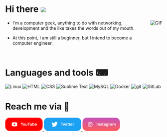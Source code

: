 # Hi there <img src="https://media.giphy.com/media/hvRJCLFzcasrR4ia7z/giphy.gif" width="25px">

<img align="right" height="107px" alt="GIF" src="https://i.pinimg.com/originals/e4/26/70/e426702edf874b181aced1e2fa5c6cde.gif" />

- I'm a computer geek, anything to do with networking,<br>
  development and the like takes the words out of my mouth.<br>

- At this point, I am still a beginner, but I intend to become a computer engineer.

<br>

# Languages and tools ⌨

<img alt="Linux" src="https://img.shields.io/badge/Linux-FCC624?style=for-the-badge&logo=linux&logoColor=black"> <img alt="HTML" src="https://i.imgur.com/V9Y95DO_d.webp?maxwidth=760&fidelity=grand"> <img alt="CSS" src="https://i.imgur.com/C9Bif3O_d.webp?maxwidth=760&fidelity=grand"> <img alt="Sublime Text" src="https://img.shields.io/static/v1?style=for-the-badge&message=Sublime+Text&color=222222&logo=Sublime+Text&logoColor=FF9800&label="> <img alt="MySQL" src="https://img.shields.io/badge/mysql-%2300f.svg?style=for-the-badge&logo=mysql&logoColor=white"> <img alt="Docker" src="https://img.shields.io/badge/-Docker-46a2f1?&style=for-the-badge&logo=docker&logoColor=white" /> <img alt="git" src="https://img.shields.io/badge/-Git-F05032?&style=for-the-badge&logo=git&logoColor=white" /> <img alt="GitLab" src="https://img.shields.io/badge/gitlab-%23181717.svg?style=for-the-badge&logo=gitlab&logoColor=white"> 

# Reach me via 🔎

<p float="left">

<a href="https://www.youtube.com/channel/UCsWUThd4cMJY3OXT8depQTw" title="Redirect to YouTube">
    <img src="/assets/youtube.png" width="120" alt="YouTube" />
  </a>
  
  <a href="https://twitter.com/showzur" title="Redirect to Twitter">
    <img src="/assets/twitter.png" width="120" alt="Twitter" />
  </a>
  
  <a href="https://www.instagram.com/showzur/" title="Redirect to Instagram">
    <img src="/assets/instagram.png" width="120" alt="Instagram" />
  </a>

</p>
